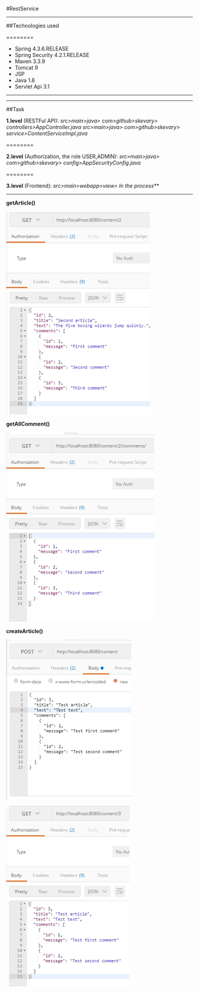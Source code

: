 #RestService


--------

##Technologies used

========
* Spring 4.3.6.RELEASE
* Spring Security 4.2.1.RELEASE
* Maven 3.3.9
* Tomcat 9
* JSP
* Java 1.8
* Servlet Api 3.1

--------


--------

##Task

**1.level** (RESTFul API): 
_src>main>java> com>github>skevary> controllers>AppController.java
src>main>java> com>github>skevary> service>ContentServiceImpl.java_

========

**2.level** (Authorization, the role USER,ADMIN):
_src>main>java> com>github>skevary> config>AppSecurityConfig.java_

========

**3.level** (Frontend):
_src>main>webapp>view> In the process**_

--------

 **getArticle()**
 
![alt tag](https://github.com/Skevary/RestService/blob/master/src/main/resources/ScreenShot/Screenshot_1.jpg)
 
 **getAllComment()**
 
![alt tag](https://github.com/Skevary/RestService/blob/master/src/main/resources/ScreenShot/Screenshot_2.jpg)
 
 **createArticle()**
 
![alt tag](https://github.com/Skevary/RestService/blob/master/src/main/resources/ScreenShot/Screenshot_3.jpg)

![alt tag](https://github.com/Skevary/RestService/blob/master/src/main/resources/ScreenShot/Screenshot_4.jpg)